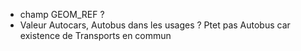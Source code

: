 - champ GEOM_REF ?
- Valeur Autocars, Autobus dans les usages ? Ptet pas Autobus car existence de Transports en commun